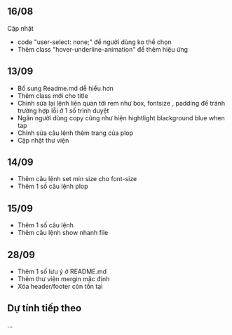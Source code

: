 ## 16/08
Cập nhật

- code "user-select: none;" để người dùng ko thể chọn
- Thêm class "hover-underline-animation" để thêm hiệu ứng

## 13/09

- Bổ sung Readme.md dễ hiểu hơn
- Thêm class mới cho title
- Chỉnh sửa lại lệnh liên quan tới rem như box, fontsize , padding để tránh trường hợp lỗi ở 1 số trình duyệt
- Ngăn người dùng copy cũng như hiện hightlight blackground blue when tap
- Chỉnh sửa câu lệnh thêm trang của plop
- Cập nhật thư viện

## 14/09

- Thêm câu lệnh set min size cho font-size
- Thêm 1 số câu lệnh plop

## 15/09

- Thêm 1 số câu lệnh
- Thêm câu lệnh show nhanh file

## 28/09

- Thêm 1 số lưu ý ở README.md
- Thêm thư viện mergin mặc định
- Xóa header/footer còn tồn tại

## Dự tính tiếp theo

...

